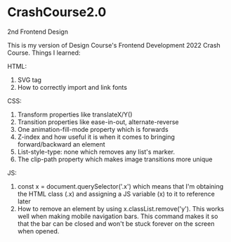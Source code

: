 # CrashCourse2.0

2nd Frontend Design

This is my version of Design Course's Frontend Development 2022 Crash Course. 
Things I learned: 

HTML: 
 1) SVG tag
 2) How to correctly import and link fonts

CSS:
 1) Transform properties like translateX/Y()
 2) Transition properties like ease-in-out, alternate-reverse
 3) One animation-fill-mode property which is forwards
 4) Z-index and how useful it is when it comes to bringing forward/backward an element
 5) List-style-type: none which removes any list's marker.
 6) The clip-path property which makes image transitions more unique

JS: 
 1) const x = document.querySelector('.x') which means that I'm obtaining the HTML class (.x) and assigning a JS variable (x) to it to reference later
 2) How to remove an element by using x.classList.remove('y'). This works well when making mobile navigation bars. This command makes it so that the bar can be closed and won't be stuck forever on the screen when opened.
